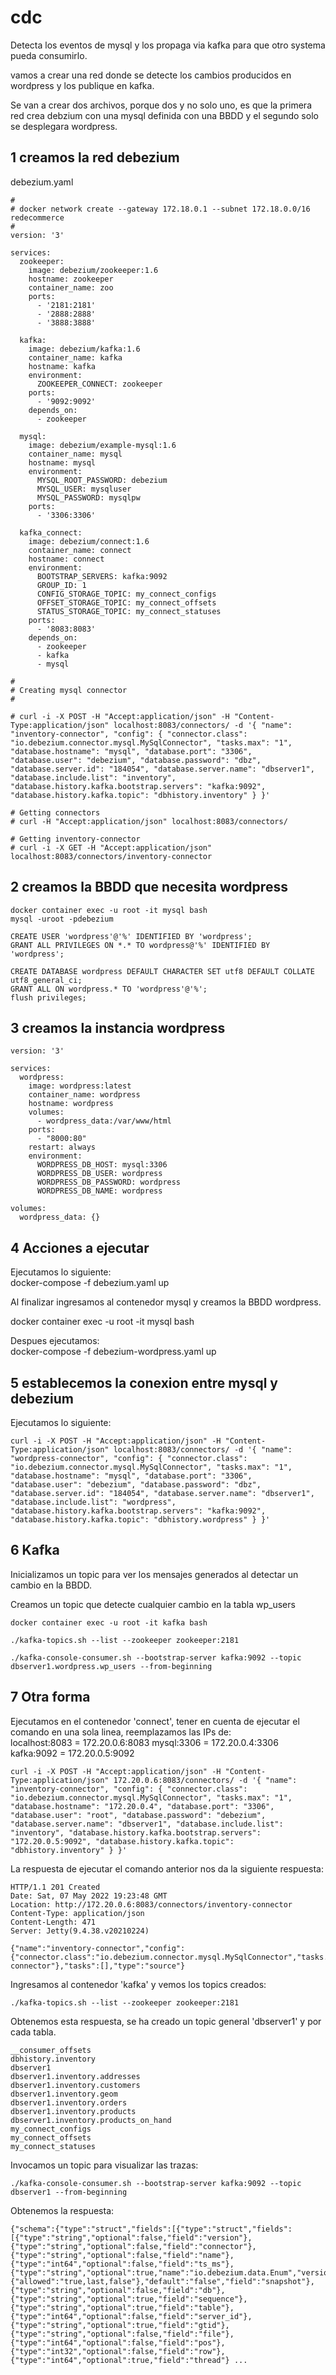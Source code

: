 # cdc
Detecta los eventos de mysql y los propaga via kafka para que otro systema pueda consumirlo.

vamos a crear una red donde se detecte los cambios producidos en wordpress y los publique en kafka. 

Se van a crear dos archivos, porque dos y no solo uno, es que la primera red crea debzium con una mysql definida con una BBDD y el segundo solo se desplegara wordpress.

## 1 creamos la red debezium

debezium.yaml
```
#
# docker network create --gateway 172.18.0.1 --subnet 172.18.0.0/16 redecommerce
#
version: '3'

services:
  zookeeper:
    image: debezium/zookeeper:1.6
    hostname: zookeeper
    container_name: zoo
    ports:
      - '2181:2181'
      - '2888:2888'
      - '3888:3888'

  kafka:
    image: debezium/kafka:1.6
    container_name: kafka
    hostname: kafka
    environment: 
      ZOOKEEPER_CONNECT: zookeeper
    ports:
      - '9092:9092'
    depends_on:
      - zookeeper

  mysql:
    image: debezium/example-mysql:1.6
    container_name: mysql
    hostname: mysql
    environment:
      MYSQL_ROOT_PASSWORD: debezium
      MYSQL_USER: mysqluser
      MYSQL_PASSWORD: mysqlpw
    ports:
      - '3306:3306'

  kafka_connect:
    image: debezium/connect:1.6
    container_name: connect
    hostname: connect
    environment:
      BOOTSTRAP_SERVERS: kafka:9092
      GROUP_ID: 1
      CONFIG_STORAGE_TOPIC: my_connect_configs
      OFFSET_STORAGE_TOPIC: my_connect_offsets
      STATUS_STORAGE_TOPIC: my_connect_statuses
    ports:
      - '8083:8083'
    depends_on:
      - zookeeper
      - kafka
      - mysql

#
# Creating mysql connector
#

# curl -i -X POST -H "Accept:application/json" -H "Content-Type:application/json" localhost:8083/connectors/ -d '{ "name": "inventory-connector", "config": { "connector.class": "io.debezium.connector.mysql.MySqlConnector", "tasks.max": "1", "database.hostname": "mysql", "database.port": "3306", "database.user": "debezium", "database.password": "dbz", "database.server.id": "184054", "database.server.name": "dbserver1", "database.include.list": "inventory", "database.history.kafka.bootstrap.servers": "kafka:9092", "database.history.kafka.topic": "dbhistory.inventory" } }'

# Getting connectors
# curl -H "Accept:application/json" localhost:8083/connectors/

# Getting inventory-connector
# curl -i -X GET -H "Accept:application/json" localhost:8083/connectors/inventory-connector

```

## 2 creamos la BBDD que necesita wordpress

```
docker container exec -u root -it mysql bash
mysql -uroot -pdebezium

CREATE USER 'wordpress'@'%' IDENTIFIED BY 'wordpress';
GRANT ALL PRIVILEGES ON *.* TO wordpress@'%' IDENTIFIED BY 'wordpress';

CREATE DATABASE wordpress DEFAULT CHARACTER SET utf8 DEFAULT COLLATE utf8_general_ci;
GRANT ALL ON wordpress.* TO 'wordpress'@'%';
flush privileges;
```

## 3 creamos la instancia wordpress
```
version: '3'

services:
  wordpress:
    image: wordpress:latest
    container_name: wordpress
    hostname: wordpress
    volumes:
      - wordpress_data:/var/www/html
    ports:
      - "8000:80"
    restart: always
    environment:
      WORDPRESS_DB_HOST: mysql:3306
      WORDPRESS_DB_USER: wordpress
      WORDPRESS_DB_PASSWORD: wordpress
      WORDPRESS_DB_NAME: wordpress

volumes:
  wordpress_data: {}

```

## 4 Acciones a ejecutar
Ejecutamos lo siguiente:  
docker-compose -f debezium.yaml up

Al finalizar ingresamos al contenedor mysql y creamos la BBDD wordpress.  

docker container exec -u root -it mysql bash  

Despues ejecutamos:  
docker-compose -f debezium-wordpress.yaml up

## 5 establecemos la conexion entre mysql y debezium

Ejecutamos lo siguiente:
```
curl -i -X POST -H "Accept:application/json" -H "Content-Type:application/json" localhost:8083/connectors/ -d '{ "name": "wordpress-connector", "config": { "connector.class": "io.debezium.connector.mysql.MySqlConnector", "tasks.max": "1", "database.hostname": "mysql", "database.port": "3306", "database.user": "debezium", "database.password": "dbz", "database.server.id": "184054", "database.server.name": "dbserver1", "database.include.list": "wordpress", "database.history.kafka.bootstrap.servers": "kafka:9092", "database.history.kafka.topic": "dbhistory.wordpress" } }'

```

## 6 Kafka
Inicializamos un topic para ver los mensajes generados al detectar un cambio en la BBDD.

Creamos un topic que detecte cualquier cambio en la tabla wp_users
```
docker container exec -u root -it kafka bash

./kafka-topics.sh --list --zookeeper zookeeper:2181

./kafka-console-consumer.sh --bootstrap-server kafka:9092 --topic dbserver1.wordpress.wp_users --from-beginning
```

## 7 Otra forma  
  
  
Ejecutamos en el contenedor 'connect', tener en cuenta de ejecutar el comando en una sola linea, reemplazamos las IPs de:  
localhost:8083 = 172.20.0.6:8083
mysql:3306 = 172.20.0.4:3306
kafka:9092 = 172.20.0.5:9092

```
curl -i -X POST -H "Accept:application/json" -H "Content-Type:application/json" 172.20.0.6:8083/connectors/ -d '{ "name": "inventory-connector", "config": { "connector.class": "io.debezium.connector.mysql.MySqlConnector", "tasks.max": "1", "database.hostname": "172.20.0.4", "database.port": "3306", "database.user": "root", "database.password": "debezium", "database.server.name": "dbserver1", "database.include.list": "inventory", "database.history.kafka.bootstrap.servers": "172.20.0.5:9092", "database.history.kafka.topic": "dbhistory.inventory" } }'

```

La respuesta de ejecutar el comando anterior nos da la siguiente respuesta:

```
HTTP/1.1 201 Created
Date: Sat, 07 May 2022 19:23:48 GMT
Location: http://172.20.0.6:8083/connectors/inventory-connector
Content-Type: application/json
Content-Length: 471
Server: Jetty(9.4.38.v20210224)

{"name":"inventory-connector","config":{"connector.class":"io.debezium.connector.mysql.MySqlConnector","tasks.max":"1","database.hostname":"172.20.0.4","database.port":"3306","database.user":"root","database.password":"debezium","database.server.name":"dbserver1","database.include.list":"inventory","database.history.kafka.bootstrap.servers":"172.20.0.5:9092","database.history.kafka.topic":"dbhistory.inventory","name":"inventory-connector"},"tasks":[],"type":"source"}
```  
  
Ingresamos al contenedor 'kafka' y vemos los topics creados:
```
./kafka-topics.sh --list --zookeeper zookeeper:2181
```

Obtenemos esta respuesta, se ha creado un topic general 'dbserver1' y por cada tabla.
```
__consumer_offsets
dbhistory.inventory
dbserver1
dbserver1.inventory.addresses
dbserver1.inventory.customers
dbserver1.inventory.geom
dbserver1.inventory.orders
dbserver1.inventory.products
dbserver1.inventory.products_on_hand
my_connect_configs
my_connect_offsets
my_connect_statuses
```

Invocamos un topic para visualizar las trazas:
```
./kafka-console-consumer.sh --bootstrap-server kafka:9092 --topic dbserver1 --from-beginning
```

Obtenemos la respuesta:
```
{"schema":{"type":"struct","fields":[{"type":"struct","fields":[{"type":"string","optional":false,"field":"version"},{"type":"string","optional":false,"field":"connector"},{"type":"string","optional":false,"field":"name"},{"type":"int64","optional":false,"field":"ts_ms"},{"type":"string","optional":true,"name":"io.debezium.data.Enum","version":1,"parameters":{"allowed":"true,last,false"},"default":"false","field":"snapshot"},{"type":"string","optional":false,"field":"db"},{"type":"string","optional":true,"field":"sequence"},{"type":"string","optional":true,"field":"table"},{"type":"int64","optional":false,"field":"server_id"},{"type":"string","optional":true,"field":"gtid"},{"type":"string","optional":false,"field":"file"},{"type":"int64","optional":false,"field":"pos"},{"type":"int32","optional":false,"field":"row"},{"type":"int64","optional":true,"field":"thread"} ...
```



